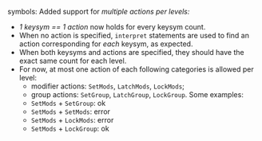 symbols: Added support for *multiple actions per levels:*
- *1 keysym == 1 action* now holds for every keysym count.
- When no action is specified, `interpret` statements are used to find an action corresponding for *each* keysym, as expected.
- When both keysyms and actions are specified, they should have the exact same count for each level.
- For now, at most one action of each following categories is allowed per level:
  - modifier actions: `SetMods`, `LatchMods`, `LockMods`;
  - group actions: `SetGroup`, `LatchGroup`, `LockGroup`.
  Some examples:
  - `SetMods` + `SetGroup`: ok
  - `SetMods` + `SetMods`: error
  - `SetMods` + `LockMods`: error
  - `SetMods` + `LockGroup`: ok
